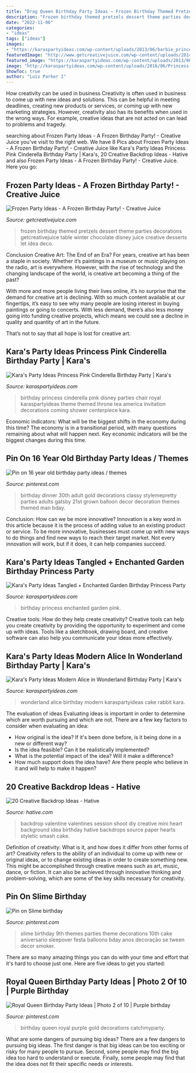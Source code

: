 ```yaml
---
title: "Drag Queen Birthday Party Ideas ~ Frozen Birthday Themed Pretzels Dessert Theme Parties Decorations Getcreativejuice Table Winter Chocolate Disney Juice Creative Desserts Let Idea Deco"
description: "Frozen birthday themed pretzels dessert theme parties decorations getcreativejuice table winter chocolate disney juice creative desserts let idea deco"
date: "2022-11-06"
categories:
- "ideas"
tags: ["ideas"]
images:
- "https://karaspartyideas.com/wp-content/uploads/2013/06/barbie_princess_fairy_enchanted_garden_party_birthday_girl_pink_cake.jpg"
featuredImage: "http://www.getcreativejuice.com/wp-content/uploads/2014/05/frozen-party-pretzels-2-wm.png"
featured_image: "https://karaspartyideas.com/wp-content/uploads/2013/06/barbie_princess_fairy_enchanted_garden_party_birthday_girl_pink_cake.jpg"
image: "http://karaspartyideas.com/wp-content/uploads/2016/06/Princess-Cinderella-Birthday-Party-via-Karas-Party-Ideas-KarasPartyIdeas.com30.jpg"
ShowToc: true
author: "Luis Parker I"
---
```



How creativity can be used in business
Creativity is often used in business to come up with new ideas and solutions. This can be helpful in meeting deadlines, creating new products or services, or coming up with new marketing strategies. However, creativity also has its benefits when used in the wrong ways. For example, creative ideas that are not acted on can lead to problems and tragedy.

	

		
searching about Frozen Party Ideas - A Frozen Birthday Party! - Creative Juice you've visit to the right web. We have 8 Pics about Frozen Party Ideas - A Frozen Birthday Party! - Creative Juice like Kara&#039;s Party Ideas Princess Pink Cinderella Birthday Party | Kara&#039;s, 20 Creative Backdrop Ideas - Hative and also Frozen Party Ideas - A Frozen Birthday Party! - Creative Juice. Here you go:
		
    
## Frozen Party Ideas - A Frozen Birthday Party! - Creative Juice

<img loading=lazy src="http://www.getcreativejuice.com/wp-content/uploads/2014/05/frozen-party-pretzels-2-wm.png" onerror="this.onerror=null;this.src='https://tse3.mm.bing.net/th?id=OIP._Kpgdhshkgfn7PDMycyhMQHaLH&amp;pid=15.1';" alt="Frozen Party Ideas - A Frozen Birthday Party! - Creative Juice">

_Source: getcreativejuice.com_

>frozen birthday themed pretzels dessert theme parties decorations getcreativejuice table winter chocolate disney juice creative desserts let idea deco. 

	

Conclusion
Creative Art: The End of an Era?
For years, creative art has been a staple in society. Whether it’s paintings in a museum or music playing on the radio, art is everywhere. However, with the rise of technology and the changing landscape of the world, is creative art becoming a thing of the past?

With more and more people living their lives online, it’s no surprise that the demand for creative art is declining. With so much content available at our fingertips, it’s easy to see why many people are losing interest in buying paintings or going to concerts. With less demand, there’s also less money going into funding creative projects, which means we could see a decline in quality and quantity of art in the future.

That’s not to say that all hope is lost for creative art.

    
## Kara&#039;s Party Ideas Princess Pink Cinderella Birthday Party | Kara&#039;s

<img loading=lazy src="http://karaspartyideas.com/wp-content/uploads/2016/06/Princess-Cinderella-Birthday-Party-via-Karas-Party-Ideas-KarasPartyIdeas.com30.jpg" onerror="this.onerror=null;this.src='https://tse2.mm.bing.net/th?id=OIP.d1lArgrOiY3wxA9YRg2AswHaLH&amp;pid=15.1';" alt="Kara&#039;s Party Ideas Princess Pink Cinderella Birthday Party | Kara&#039;s">

_Source: karaspartyideas.com_

>birthday princess cinderella pink disney parties chair royal karaspartyideas theme themed throne tea america invitation decorations coming shower centerpiece kara. 

	

Economic indicators: What will be the biggest shifts in the economy during this time?
The economy is in a transitional period, with many questions remaining about what will happen next. Key economic indicators will be the biggest changes during this time.

    
## Pin On 16 Year Old Birthday Party Ideas / Themes

<img loading=lazy src="https://i.pinimg.com/736x/01/54/2a/01542a3ef6665aef87021d2bcf135800--adult-birthday-party-th-birthday-parties.jpg" onerror="this.onerror=null;this.src='https://tse4.mm.bing.net/th?id=OIP.2KkyWdpEM59v-ev1KI87QQHaLH&amp;pid=15.1';" alt="Pin on 16 year old birthday party ideas / themes">

_Source: pinterest.com_

>birthday dinner 30th adult gold decorations classy stylemepretty parties adults gatsby 21st grown balloon decor decoration themes themed man bday. 

	

Conclusion: How can we be more innovative?
Innovation is a key word in this article because it is the process of adding value to an existing product or service. To be more innovative, businesses must come up with new ways to do things and find new ways to reach their target market. Not every innovation will work, but if it does, it can help companies succeed.

    
## Kara&#039;s Party Ideas Tangled + Enchanted Garden Birthday Princess Party

<img loading=lazy src="https://karaspartyideas.com/wp-content/uploads/2013/06/barbie_princess_fairy_enchanted_garden_party_birthday_girl_pink_cake.jpg" onerror="this.onerror=null;this.src='https://tse2.mm.bing.net/th?id=OIP.H5hVL0ZNtGwoxh21mePiLwHaLH&amp;pid=15.1';" alt="Kara&#039;s Party Ideas Tangled + Enchanted Garden Birthday Princess Party">

_Source: karaspartyideas.com_

>birthday princess enchanted garden pink. 

	

Creative tools: How do they help create creativity?
Creative tools can help you create creativity by providing the opportunity to experiment and come up with ideas. Tools like a sketchbook, drawing board, and creative software can also help you communicate your ideas more effectively.

    
## Kara&#039;s Party Ideas Modern Alice In Wonderland Birthday Party | Kara&#039;s

<img loading=lazy src="https://karaspartyideas.com/wp-content/uploads/2017/09/Modern-Alice-in-Wonderland-Birthday-Party-via-Karas-Party-Ideas-KarasPartyIdeas.com50.jpg" onerror="this.onerror=null;this.src='https://tse1.mm.bing.net/th?id=OIP.GprOXq_DHAnBbukqn3SJpQHaLI&amp;pid=15.1';" alt="Kara&#039;s Party Ideas Modern Alice in Wonderland Birthday Party | Kara&#039;s">

_Source: karaspartyideas.com_

>wonderland alice birthday modern karaspartyideas cake rabbit kara. 

	

The evaluation of ideas
Evaluating ideas is important in order to determine which are worth pursuing and which are not. There are a few key factors to consider when evaluating an idea:
- How original is the idea? If it's been done before, is it being done in a new or different way?
- Is the idea feasible? Can it be realistically implemented?
- What is the potential impact of the idea? Will it make a difference?
- How much support does the idea have? Are there people who believe in it and will help to make it happen?

    
## 20 Creative Backdrop Ideas - Hative

<img loading=lazy src="https://hative.com/wp-content/uploads/2014/12/backdrop-ideas/10-creative-backdrop-ideas.jpg" onerror="this.onerror=null;this.src='https://tse3.mm.bing.net/th?id=OIP.uNUmSlDfdLBlWMhahRNitgHaLH&amp;pid=15.1';" alt="20 Creative Backdrop Ideas - Hative">

_Source: hative.com_

>backdrop valentine valentines session shoot diy creative mini heart background idea birthday hative backdrops source paper hearts styletic smash cake. 

	

Definition of creativity: What is it, and how does it differ from other forms of art?
Creativity refers to the ability of an individual to come up with new or original ideas, or to change existing ideas in order to create something new. This might be accomplished through creative means such as art, music, dance, or fiction. It can also be achieved through innovative thinking and problem-solving, which are some of the key skills necessary for creativity.

    
## Pin On Slime Birthday

<img loading=lazy src="https://i.pinimg.com/736x/b8/cb/5a/b8cb5a6224ceaa2cf37893e48bdc93e5.jpg" onerror="this.onerror=null;this.src='https://tse2.mm.bing.net/th?id=OIP.IoKNTzU46s2pCh6Lo4vYewHaJ4&amp;pid=15.1';" alt="Pin on Slime birthday">

_Source: pinterest.com_

>slime birthday 9th themes parties theme decorations 10th cake aniversario sleepover festa balloons bday anos decoração se tween decor smoker. 

	

There are so many amazing things you can do with your time and effort that it's hard to choose just one. Here are five ideas to get you started: 

    
## Royal Queen Birthday Party Ideas | Photo 2 Of 10 | Purple Birthday

<img loading=lazy src="https://i.pinimg.com/736x/df/3a/55/df3a55b7c6750fc17a90b587e685b6e9--queen-birthday-birthday-party-ideas.jpg" onerror="this.onerror=null;this.src='https://tse4.mm.bing.net/th?id=OIP.OdmrBNwIXFwl_b0pv1sO5QDhEs&amp;pid=15.1';" alt="Royal Queen Birthday Party Ideas | Photo 2 of 10 | Purple birthday">

_Source: pinterest.com_

>birthday queen royal purple gold decorations catchmyparty. 

	

What are some dangers of pursuing big ideas?
There are a few dangers to pursuing big ideas. The first danger is that big ideas can be too exciting or risky for many people to pursue. Second, some people may find the big idea too hard to understand or execute. Finally, some people may find that the idea does not fit their specific needs or interests.

